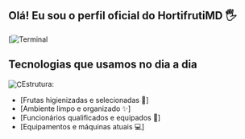 ## Olá! Eu sou o perfil oficial do HortifrutiMD 🖐️

[![Terminal](https://img.shields.io/badge/windows%20terminal-4D4D4D?style=for-the-badge&logo=windows%20terminal&logoColor=white)

## Tecnologias que usamos no dia a dia

<div style="display: inline_block">
  <img align="center" alt="C" src=" https://img.shields.io/badge/C-00599C?style=for-the-badge&logo=c&logoColor=white/>
  
</div><br/>

🏪 Hortifruti Varejista, focado em atender o melhor preço com a melhor qualidade!

### Estrutura:
- [Frutas higienizadas e selecionadas 🍎]<br/>
- [Ambiente limpo e organizado ✨]<br/>
- [Funcionários qualificados e equipados 👷]<br/>
- [Equipamentos e máquinas atuais 💻]<br/>
